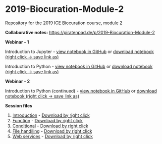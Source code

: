 # 2019-Biocuration-Module-2

Repository for the 2019 ICE Biocuration course, module 2

**Collaborative notes:** https://piratenpad.de/p/2019-Biocuration-Module-2

**Webinar - 1**

Introduction to Jupyter - [view notebook in GitHub](https://github.com/zencore/2019-Biocuration-Module-2/blob/master/webinars/webinar_1-introducing_jupyter.ipynb) or [download notebook (right click -> save link as)](https://raw.githubusercontent.com/zencore/2019-Biocuration-Module-2/master/webinars/webinar_1-introducing_jupyter.ipynb)

Introduction to Python - [view notebook in GitHub](https://github.com/zencore/2019-Biocuration-Module-2/blob/master/webinars/webinar_1-introducing_python.ipynb) or [download notebook (right click -> save link as)](https://raw.githubusercontent.com/zencore/2019-Biocuration-Module-2/master/webinars/webinar_1-introducing_python.ipynb)

**Webinar - 2**

Introduction to Python (continued) - [view notebook in GitHub](https://github.com/zencore/2019-Biocuration-Module-2/blob/master/webinars/webinar_2-introducing_python.ipynb) or [download notebook (right click -> save link as)](https://raw.githubusercontent.com/zencore/2019-Biocuration-Module-2/master/webinars/webinar_2-introducing_python.ipynb)


**Session files**

1. [Introduction](https://github.com/zencore/2019-Biocuration-Module-2/blob/master/workshop_sessions/day_1/day_1-session_1-intro.ipynb) - [Download by right click](https://raw.githubusercontent.com/zencore/2019-Biocuration-Module-2/master/workshop_sessions/day_1/day_1-session_1-intro.ipynb)
2. [Function](https://github.com/zencore/2019-Biocuration-Module-2/blob/master/workshop_sessions/day_1/day_1-session_2-functions.ipynb) - [Download by right click](https://raw.githubusercontent.com/zencore/2019-Biocuration-Module-2/master/workshop_sessions/day_1/day_1-session_2-functions.ipynb)
3. [Conditional](https://github.com/zencore/2019-Biocuration-Module-2/blob/master/workshop_sessions/day_2/day_2-session_1-conditional.ipynb) - [Download by right click](https://raw.githubusercontent.com/zencore/2019-Biocuration-Module-2/master/workshop_sessions/day_2/day_2-session_1-conditional.ipynb)
4. [File handiling](https://github.com/zencore/2019-Biocuration-Module-2/blob/master/workshop_sessions/day_2/day_2-session_2-file-handling.ipynb) - [Download by right click](https://raw.githubusercontent.com/zencore/2019-Biocuration-Module-2/master/workshop_sessions/day_2/day_2-session_2-file-handling.ipynb)
5. [Web services](https://github.com/zencore/2019-Biocuration-Module-2/blob/master/workshop_sessions/day_2/day_2-session_5-webapis.ipynb) - [Download by right click](https://raw.githubusercontent.com/zencore/2019-Biocuration-Module-2/master/workshop_sessions/day_2/day_2-session_5-webapis.ipynb)

